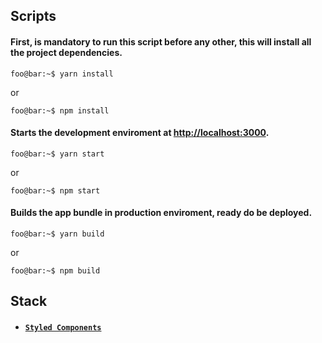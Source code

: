 ## Scripts

#### First, is mandatory to run this script before any other, this will install all the project dependencies.
```console
foo@bar:~$ yarn install
```
or
```console
foo@bar:~$ npm install
```

#### Starts the development enviroment at [http://localhost:3000](http://localhost:3000).
```console
foo@bar:~$ yarn start
```
or
```console
foo@bar:~$ npm start
```

#### Builds the app bundle in production enviroment, ready do be deployed.
```console
foo@bar:~$ yarn build
```
or
```console
foo@bar:~$ npm build
```


## Stack

- #### [`Styled Components`](https://www.styled-components.com/)
